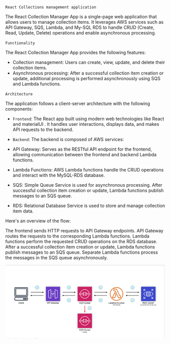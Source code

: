  

`React Collections management application`

The React Collection Manager App is a single-page web application that allows users to manage collection items. It leverages AWS services such as API Gateway, SQS, Lambda, and My-SQL RDS to handle CRUD (Create, Read, Update, Delete) operations and enable asynchronous processing.

`Functionality`


The React Collection Manager App provides the following features:

- Collection management: Users can create, view, update, and delete their collection items.
- Asynchronous processing: After a successful collection item creation or update, additional processing is performed asynchronously using SQS and Lambda functions.

`Architecture`

 The application follows a client-server architecture with the following components:

- `Frontend`: The React app built using modern web technologies like React and materialUI . It handles user interactions, displays data, and makes API requests to the backend.

- `Backend`: The backend is composed of AWS services:

- API Gateway: Serves as the RESTful API endpoint for the frontend, allowing communication between the frontend and backend Lambda functions.
- Lambda Functions: AWS Lambda functions handle the CRUD operations and interact with the MySQL-RDS database.
- SQS: Simple Queue Service is used for asynchronous processing. After successful collection item creation or update, Lambda functions publish messages to an SQS queue.
- RDS: Relational Database Service is used to store and manage collection item data.

Here's an overview of the flow:

The frontend sends HTTP requests to API Gateway endpoints.
API Gateway routes the requests to the corresponding Lambda functions.
Lambda functions perform the requested CRUD operations on the RDS database.
After a successful collection item creation or update, Lambda functions publish messages to an SQS queue.
Separate Lambda functions process the messages in the SQS queue asynchronously.


![AWS Interactions](https://github.com/Rkvishnu/cloud-collections/raw/main/aws-interactions.png)

